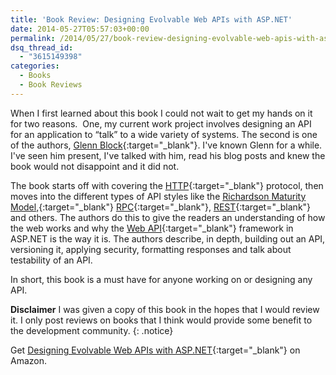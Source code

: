 ```yaml
---
title: 'Book Review: Designing Evolvable Web APIs with ASP.NET'
date: 2014-05-27T05:57:03+00:00
permalink: /2014/05/27/book-review-designing-evolvable-web-apis-with-asp-net/
dsq_thread_id:
  - "3615149398"
categories:
  - Books
  - Book Reviews
---
```

When I first learned about this book I could not wait to get my hands on it for two reasons.  One, my current work project involves designing an API for an application to “talk” to a wide variety of systems. The second is one of the authors, [Glenn Block](http://codebetter.com/glennblock/){:target="_blank"}. I've known Glenn for a while. I've seen him present, I've talked with him, read his blog posts and knew the book would not disappoint and it did not.

The book starts off with covering the [HTTP](http://en.wikipedia.org/wiki/HTTP){:target="_blank"} protocol, then moves into the different types of API styles like the [Richardson Maturity Model,](http://martinfowler.com/articles/richardsonMaturityModel.html){:target="_blank"} [RPC](http://en.wikipedia.org/wiki/Remote_procedure_call){:target="_blank"}, [REST](http://en.wikipedia.org/wiki/REST){:target="_blank"} and others. The authors do this to give the readers an understanding of how the web works and why the [Web API](http://www.asp.net/web-api){:target="_blank"} framework in ASP.NET is the way it is. The authors describe, in depth, building out an API, versioning it, applying security, formatting responses and talk about testability of an API.

In short, this book is a must have for anyone working on or designing any API.

**Disclaimer** I was given a copy of this book in the hopes that I would review it. I only post reviews on books that I think would provide some benefit to the development community.
{: .notice}

Get [Designing Evolvable Web APIs with ASP.NET](http://www.amazon.com/gp/product/1449337716/ref=as_li_tl?ie=UTF8&camp=1789&creative=390957&creativeASIN=1449337716&linkCode=as2&tag=beyondthebasic0e&linkId=ZQBIH5TTOE2YWAZP){:target="_blank"} on Amazon.
